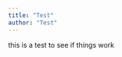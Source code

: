 ```yaml
---
title: "Test"
author: "Test"
---
```


this is a test to see if things work

<style>
    h1 {
        font-size: 3rem;
        font-weight: 800;
        margin: auto;
    }
    .text-gradient {
        background-image: var(--accent-gradient-genderfluid);
        -webkit-background-clip: text;
        -webkit-text-fill-color: transparent;
        background-size: 100%;
        background-position: 0;
    }
    .text-gradient-2 {
        background-image: var(--accent-gradient-genderfluid-2);
        -webkit-background-clip: text;
        -webkit-text-fill-color: transparent;
        background-size: 100%;
        background-position: 0;
    }
    #stuff {
        font-size: 1.5rem;
        font-weight: 500;
    }
</style>